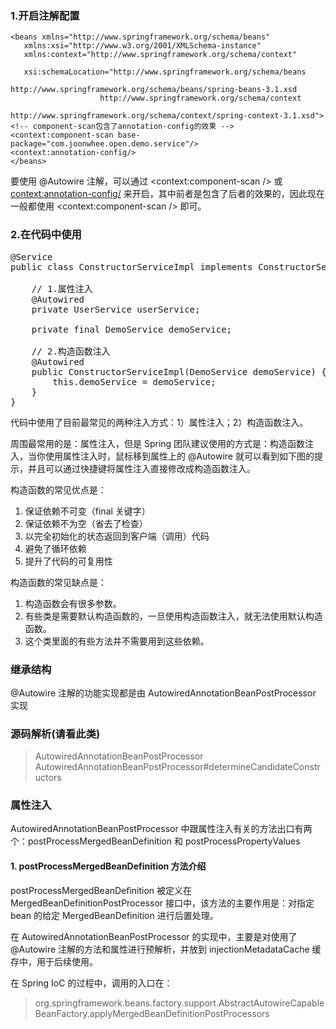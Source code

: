 ### 1.开启注解配置

><?xml version="1.0" encoding="UTF-8"?>
    <beans xmlns="http://www.springframework.org/schema/beans"
       xmlns:xsi="http://www.w3.org/2001/XMLSchema-instance"
       xmlns:context="http://www.springframework.org/schema/context"
 
       xsi:schemaLocation="http://www.springframework.org/schema/beans
                        http://www.springframework.org/schema/beans/spring-beans-3.1.xsd
                        http://www.springframework.org/schema/context
                        http://www.springframework.org/schema/context/spring-context-3.1.xsd">
    <!-- component-scan包含了annotation-config的效果 -->
    <context:component-scan base-package="com.joonwhee.open.demo.service"/>
    <context:annotation-config/>
    </beans>

要使用 @Autowire 注解，可以通过 <context:component-scan /> 或 <context:annotation-config/> 来开启，其中前者是包含了后者的效果的，因此现在一般都使用 <context:component-scan /> 即可。

### 2.在代码中使用
<pre>
@Service
public class ConstructorServiceImpl implements ConstructorService {
 
    // 1.属性注入
    @Autowired
    private UserService userService;
 
    private final DemoService demoService;
 
    // 2.构造函数注入
    @Autowired
    public ConstructorServiceImpl(DemoService demoService) {
        this.demoService = demoService;
    }
}
</pre>

代码中使用了目前最常见的两种注入方式：1）属性注入；2）构造函数注入。

周围最常用的是：属性注入，但是 Spring 团队建议使用的方式是：构造函数注入，当你使用属性注入时，鼠标移到属性上的 @Autowire 就可以看到如下图的提示，并且可以通过快捷键将属性注入直接修改成构造函数注入。

构造函数的常见优点是：

1. 保证依赖不可变（final 关键字）
2. 保证依赖不为空（省去了检查）
3. 以完全初始化的状态返回到客户端（调用）代码
4. 避免了循环依赖
5. 提升了代码的可复用性

构造函数的常见缺点是：

1. 构造函数会有很多参数。
2. 有些类是需要默认构造函数的，一旦使用构造函数注入，就无法使用默认构造函数。
3. 这个类里面的有些方法并不需要用到这些依赖。

### 继承结构
@Autowire 注解的功能实现都是由 AutowiredAnnotationBeanPostProcessor 实现

### 源码解析(请看此类)
>AutowiredAnnotationBeanPostProcessor
>AutowiredAnnotationBeanPostProcessor#determineCandidateConstructors


### 属性注入
AutowiredAnnotationBeanPostProcessor 中跟属性注入有关的方法出口有两个：postProcessMergedBeanDefinition 和 postProcessPropertyValues

#### 1. postProcessMergedBeanDefinition 方法介绍
postProcessMergedBeanDefinition 被定义在 MergedBeanDefinitionPostProcessor 接口中，该方法的主要作用是：对指定 bean 的给定 MergedBeanDefinition 进行后置处理。

在 AutowiredAnnotationBeanPostProcessor 的实现中，主要是对使用了 @Autowire 注解的方法和属性进行预解析，并放到 injectionMetadataCache 缓存中，用于后续使用。

在 Spring IoC 的过程中，调用的入口在：
> org.springframework.beans.factory.support.AbstractAutowireCapableBeanFactory.applyMergedBeanDefinitionPostProcessors



